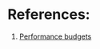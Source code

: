 
# References:

1. [Performance budgets](https://developer.mozilla.org/en-US/docs/Web/Performance/Performance_budgets)